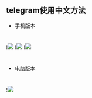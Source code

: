 ## telegram使用中文方法

- 手机版本
#
!<img src="https://github.com/kurumiess/OP_README/blob/master/doc/tete1.png" />
!<img src="https://github.com/kurumiess/OP_README/blob/master/doc/tete21.png" />
!<img src="https://github.com/kurumiess/OP_README/blob/master/doc/tete31.png" />
#
- 电脑版本
#
!<img src="https://github.com/kurumiess/OP_README/blob/master/doc/tete4.png" />

